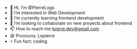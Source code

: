 - 👋 Hi, I’m @PierreLogs
- 👀 I’m interested in Web Development
- 🌱 I’m currently learning frontend development
- 💞️ I’m looking to collaborate on new proyects about frontend
- 📫 How to reach me lpierre.dev@gmail.com
- 😄 Pronouns: Lepierre
- ⚡ Fun fact: coding

<!---
PierreLogs/PierreLogs is a ✨ special ✨ repository because its `README.md` (this file) appears on your GitHub profile.
You can click the Preview link to take a look at your changes.
--->
